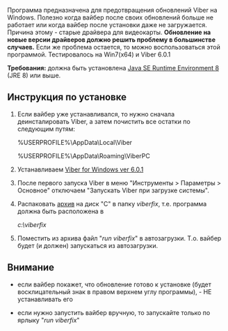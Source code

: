 Программа предназначена для предотвращения обновлений Viber на Windows. Полезно когда вайбер после своих обновлений больше не работает или когда вайбер после установки даже не загружается. Причина этому - старые драйвера для видеокарты. **Обновление на новые версии драйверов должно решить проблему в большинстве случаев.** Если же проблема остается, то можно воспользоваться этой программой. Тестировалось на Win7(x64) и Viber 6.0.1

**Требования:**
должна быть установлена [Java SE Runtime Environment 8](http://www.oracle.com/technetwork/java/javase/downloads/jre8-downloads-2133155.html) (JRE 8) или выше.

## Инструкция по установке

1) Если вайбер уже устанавливался, то нужно сначала деинсталировать Viber, а затем почистить все остатки по следующим путям:

    %USERPROFILE%\AppData\Local\Viber

    %USERPROFILE%\AppData\Roaming\ViberPC

2) Устанавливаем [Viber for Windows ver 6.0.1](https://download.cdn.viber.com/desktop/windowsxp/ViberSetup.exe)

3) После первого запуска Viber в меню "Инструменты > Параметры > Основное" отключаем "Запускать Viber при загрузке системы".

4) Распаковать [архив](https://github.com/asavchuk/ViberFix/raw/master/viberfix.zip) на диск "С" в папку *viberfix*, т.е. программа должна быть расположена в 

    *с:\viberfix*

5) Поместить из архива файл "*run viberfix*" в автозагрузки. Т.о. вайбер будет (и должен) запускаться из автозагрузки. 

## Внимание

- если вайбер покажет, что обновление готово к установке (будет восклицательный знак в правом верхнем углу программы), - НЕ устанавливать его 

- если нужно запустить вайбер вручную, то запускайте только по ярлыку "*run viberfix*"
